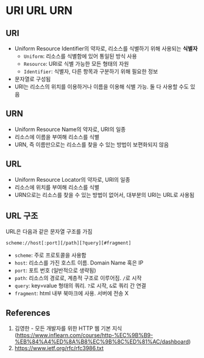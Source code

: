 # URI URL URN

## URI

- Uniform Resource Identifier의 약자로, 리소스를 식별하기 위해 사용되는 **식별자**
  - `Uniform`: 리소스를 식별함에 있어 통일된 방식 사용
  - `Resource`: URI로 식별 가능한 모든 형태의 자원
  - `Identifier`: 식별자, 다른 항목과 구분하기 위해 필요한 정보
- 문자열로 구성됨
- URI는 리소스의 위치를 이용하거나 이름을 이용해 식별 가능. 둘 다 사용할 수도 있음

## URN

- Uniform Resource Name의 약자로, URI의 일종
- 리소스에 이름을 부여해 리소스를 식별
- URN, 즉 이름만으로는 리소스를 찾을 수 있는 방법이 보편화되지 않음

## URL

- Uniform Resource Locator의 약자로, URI의 일종
- 리소스에 위치를 부여해 리소스를 식별
- URN으로는 리소스를 찾을 수 있는 방법이 없어서, 대부분의 URI는 URL로 사용됨

## URL 구조

URL은 다음과 같은 문자열 구조를 가짐

```
scheme://host[:port][/path][?query][#fragment]
```

- `scheme`: 주로 프로토콜을 사용함
- `host`: 리소스를 가진 호스트 이름. Domain Name 혹은 IP
- `port`: 포트 번호 (일반적으로 생략됨)
- `path`: 리소스의 경로로, 계층적 구조로 이루어짐. `/`로 시작
- `query`: key=value 형태의 쿼리. `?`로 시작, `&`로 쿼리 간 연결
- `fragment`: html 내부 북마크에 사용. 서버에 전송 X

## References

1. 김영한 - 모든 개발자를 위한 HTTP 웹 기본 지식 (https://www.inflearn.com/course/http-%EC%9B%B9-%EB%84%A4%ED%8A%B8%EC%9B%8C%ED%81%AC/dashboard)
2. https://www.ietf.org/rfc/rfc3986.txt
